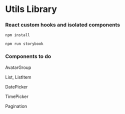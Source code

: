 # Utils Library

### React custom hooks and isolated components

`npm install`

`npm run storybook`

### Components to do
AvatarGroup

List, ListItem

DatePicker

TimePicker

Pagination
